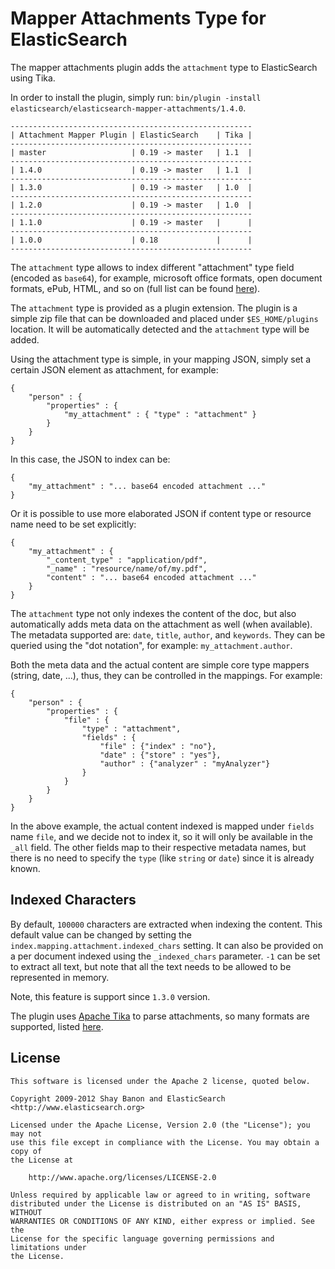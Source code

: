 Mapper Attachments Type for ElasticSearch
==================================

The mapper attachments plugin adds the `attachment` type to ElasticSearch using Tika.

In order to install the plugin, simply run: `bin/plugin -install elasticsearch/elasticsearch-mapper-attachments/1.4.0`.

    ------------------------------------------------------
    | Attachment Mapper Plugin | ElasticSearch    | Tika |
    ------------------------------------------------------
    | master                   | 0.19 -> master   | 1.1  |
    ------------------------------------------------------
    | 1.4.0                    | 0.19 -> master   | 1.1  |
    ------------------------------------------------------
    | 1.3.0                    | 0.19 -> master   | 1.0  |
    ------------------------------------------------------
    | 1.2.0                    | 0.19 -> master   | 1.0  |
    ------------------------------------------------------
    | 1.1.0                    | 0.19 -> master   |      |
    ------------------------------------------------------
    | 1.0.0                    | 0.18             |      |
    ------------------------------------------------------


The `attachment` type allows to index different "attachment" type field (encoded as `base64`), for example, microsoft office formats, open document formats, ePub, HTML, and so on (full list can be found [here](http://lucene.apache.org/tika/0.10/formats.html)).

The `attachment` type is provided as a plugin extension. The plugin is a simple zip file that can be downloaded and placed under `$ES_HOME/plugins` location. It will be automatically detected and the `attachment` type will be added.

Using the attachment type is simple, in your mapping JSON, simply set a certain JSON element as attachment, for example:

    {
        "person" : {
            "properties" : {
                "my_attachment" : { "type" : "attachment" }
            }
        }
    }

In this case, the JSON to index can be:

    {
        "my_attachment" : "... base64 encoded attachment ..."
    }

Or it is possible to use more elaborated JSON if content type or resource name need to be set explicitly:

    {
        "my_attachment" : {
            "_content_type" : "application/pdf",
            "_name" : "resource/name/of/my.pdf",
            "content" : "... base64 encoded attachment ..."
        }
    }

The `attachment` type not only indexes the content of the doc, but also automatically adds meta data on the attachment as well (when available). The metadata supported are: `date`, `title`, `author`, and `keywords`. They can be queried using the "dot notation", for example: `my_attachment.author`.

Both the meta data and the actual content are simple core type mappers (string, date, ...), thus, they can be controlled in the mappings. For example:

    {
        "person" : {
            "properties" : {
                "file" : {
                    "type" : "attachment",
                    "fields" : {
                        "file" : {"index" : "no"},
                        "date" : {"store" : "yes"},
                        "author" : {"analyzer" : "myAnalyzer"}
                    }
                }
            }
        }
    }

In the above example, the actual content indexed is mapped under `fields` name `file`, and we decide not to index it, so it will only be available in the `_all` field. The other fields map to their respective metadata names, but there is no need to specify the `type` (like `string` or `date`) since it is already known.

Indexed Characters
------------------

By default, `100000` characters are extracted when indexing the content. This default value can be changed by setting the `index.mapping.attachment.indexed_chars` setting. It can also be provided on a per document indexed using the `_indexed_chars` parameter. `-1` can be set to extract all text, but note that all the text needs to be allowed to be represented in memory.

Note, this feature is support since `1.3.0` version.

The plugin uses [Apache Tika](http://lucene.apache.org/tika/) to parse attachments, so many formats are supported, listed [here](http://lucene.apache.org/tika/0.10/formats.html).

License
-------

    This software is licensed under the Apache 2 license, quoted below.

    Copyright 2009-2012 Shay Banon and ElasticSearch <http://www.elasticsearch.org>

    Licensed under the Apache License, Version 2.0 (the "License"); you may not
    use this file except in compliance with the License. You may obtain a copy of
    the License at

        http://www.apache.org/licenses/LICENSE-2.0

    Unless required by applicable law or agreed to in writing, software
    distributed under the License is distributed on an "AS IS" BASIS, WITHOUT
    WARRANTIES OR CONDITIONS OF ANY KIND, either express or implied. See the
    License for the specific language governing permissions and limitations under
    the License.
